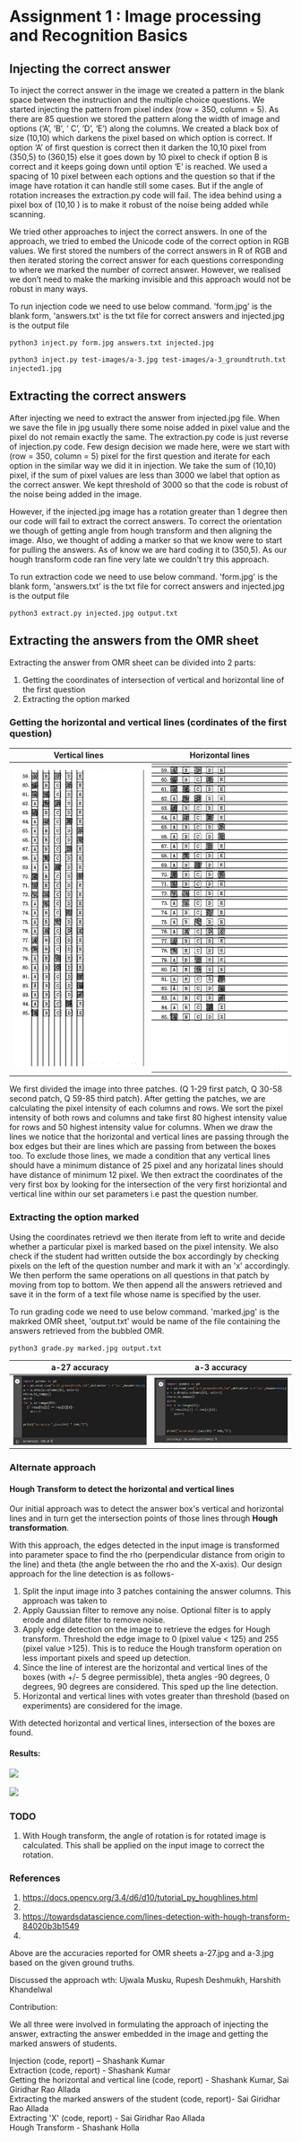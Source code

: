 # Assignment 1 : Image processing and Recognition Basics

## Injecting the correct answer

To inject the correct answer in the image we created a pattern in the blank space between the instruction and the multiple choice questions. We started injecting the pattern from pixel index (row = 350, column = 5). As there are 85 question we stored the pattern along the width of image and options (‘A’, ‘B’, ‘ C’, ‘D’, ‘E’) along the columns. We created a black box of size (10,10) which darkens the pixel based on which option is correct. If option ‘A’ of first question is correct then it darken the 10,10 pixel from (350,5) to (360,15) else it goes down by 10 pixel to check if option B is correct and it keeps going down until option ‘E’ is reached. We used a spacing of 10 pixel between each options and the question so that if the image have rotation it can handle still some cases. But if the angle of rotation increases the extraction.py code will fail. The idea behind using a pixel box of (10,10 ) is to make it robust of the noise being added while scanning.

We tried other approaches to inject the correct answers. In one of the approach, we tried to  embed the Unicode code of the correct option in RGB values. We first stored the numbers of the correct answers in  R of RGB and then iterated storing the correct answer for each questions corresponding to where we marked the number of correct answer. However, we realised we don’t need to make the marking invisible and this approach would not be robust in many ways.

To run injection code we need to use below command. 'form.jpg' is the blank form, 'answers.txt' is the txt file for correct answers and injected.jpg is the output file

```
python3 inject.py form.jpg answers.txt injected.jpg
```
```
python3 inject.py test-images/a-3.jpg test-images/a-3_groundtruth.txt injected1.jpg
```

## Extracting the correct answers

After injecting we need to extract the answer from injected.jpg file. When we save the file in jpg usually there some noise added in pixel value and the pixel do not remain exactly the same. The extraction.py code is just reverse of injection.py code. Few design decision we made here, were we start with (row = 350, column = 5) pixel for the first question and iterate for each option in the similar way we did it in injection. We take the sum of (10,10) pixel, if the sum of pixel values are less than 3000 we label that option as the correct answer. We kept threshold of 3000 so that the code is robust of the noise being added in the image. 

However, if the injected.jpg image has a rotation greater than 1 degree then our code will fail to extract the correct answers. To correct the orientation we though of getting angle from hough transform and then aligning the image. Also, we thought of adding a marker so that we know were to start for pulling the answers. As of know we are hard coding it to (350,5). As our hough transform code ran fine very late we couldn't try this approach.

To run extraction code we need to use below command. 'form.jpg' is the blank form, 'answers.txt' is the txt file for correct answers and injected.jpg is the output file

```
python3 extract.py injected.jpg output.txt
```

## Extracting the answers from the OMR sheet

Extracting the answer from OMR sheet can be divided into 2 parts:
1. Getting the coordinates of intersection of vertical and horizontal line of the first question
2. Extracting the option marked


### Getting the horizontal and vertical lines (cordinates of the first question)  
Vertical lines           |  Horizontal lines
:-------------------------:|:-------------------------:
![Retrieved Vertical Lines](https://github.com/skshashank74/Computer-Vision-Image-processing-and-Recognition/blob/main/genp8.png)  |  ![Retrieved Horizontal Lines](https://github.com/skshashank74/Computer-Vision-Image-processing-and-Recognition/blob/main/genp9.png)
 


We first divided the image into three patches. (Q 1-29 first patch, Q 30-58 second patch, Q 59-85 third patch). After getting the patches, we are calculating the pixel intensity of each columns and rows. We sort the pixel intensity of both rows and columns and take first 80 highest intensity value for rows and 50 highest intensity value for columns. When we draw the lines we notice that the horizontal and vertical lines are passing through the box edges but their are lines which are passing from between the boxes too. To exclude those lines, we made a condition that any vertical lines should have a minimum distance of 25 pixel and any horizatal lines should have distance of minimum 12 pixel. We then extract the coordinates of the very first box by looking for the intersection of the very first horiziontal and vertical line within our set parameters i.e past the question number.  

### Extracting the option marked

Using the coordinates retrievd we then iterate from left to write and decide whether a particular pixel is marked based on the pixel intensity. We also check if the student had written outside the box accordingly by checking pixels on the left of the question number and mark it with an 'x' accordingly. We then perform the same operations on all questions in that patch by moving from top to bottom. We then append all the answers retrieved and save it in the form of a text file whose name is specified by the user.

To run grading code we need to use below command. 'marked.jpg' is the makrked OMR sheet, 'output.txt' would be name of the file containing the answers retrieved from the bubbled OMR.

```
python3 grade.py marked.jpg output.txt
```

a-27 accuracy           |  a-3 accuracy
:-------------------------:|:-------------------------:
![a-27 accuracy](https://github.com/skshashank74/Computer-Vision-Image-processing-and-Recognition/blob/main/a-27_accuracy.jpg)  |  ![a-3 accuracy](https://github.com/skshashank74/Computer-Vision-Image-processing-and-Recognition/blob/main/a_3_accuracy.jpg)

### Alternate approach

#### Hough Transform to detect the horizontal and vertical lines

Our initial approach was to detect the answer box's vertical and horizontal lines and in turn get the intersection points of those lines through **Hough transformation**.

With this approach, the edges detected in the input image is transformed into parameter space to find the rho (perpendicular distance from origin to the line) and theta (the angle between the rho and the X-axis). Our design approach for the line detection is as follows-

1. Split the input image into 3 patches containing the answer columns. This approach was taken to
2. Apply Gaussian filter to remove any noise. Optional filter is to apply erode and dilate filter to remove noise.
3. Apply edge detection on the image to retrieve the edges for Hough transform. Threshold the edge image to 0 (pixel value < 125) and 255 (pixel value >125). This is to reduce the Hough transform operation on less important pixels and speed up detection.
4. Since the line of interest are the horizontal and vertical lines of the boxes (with +/- 5 degree permissible), theta angles -90 degrees, 0 degrees, 90 degrees are considered. This sped up the line detection.
5. Horizontal and vertical lines with votes greater than threshold (based on experiments) are considered for the image.

With detected horizontal and vertical lines, intersection of the boxes are found.

#### Results:

![](results/horizontal_hough_lines.jpg)

![](results/vertical_hough_lines.jpg)


### TODO

1. With Hough transform, the angle of rotation is for rotated image is calculated. This shall be applied on the input image to correct the rotation.

### References

1. https://docs.opencv.org/3.4/d6/d10/tutorial_py_houghlines.html
2. 
3. https://towardsdatascience.com/lines-detection-with-hough-transform-84020b3b1549
4. 
Above are the accuracies reported for OMR sheets a-27.jpg and a-3.jpg based on the given ground truths.

Discussed the approach wth: Ujwala Musku, Rupesh Deshmukh, Harshith Khandelwal

Contribution:

We all three were involved in formulating the approach of injecting the answer, extracting the answer embedded in the image and getting the marked answers of students.

Injection (code, report) – Shashank Kumar  
Extraction (code, report) - Shashank Kumar  
Getting the horizontal and vertical line (code, report) - Shashank Kumar, Sai Giridhar Rao Allada  
Extracting the marked answers of the student (code, report)- Sai Giridhar Rao Allada  
Extracting 'X' (code, report) - Sai Giridhar Rao Allada  
Hough Transform - Shashank Holla  




